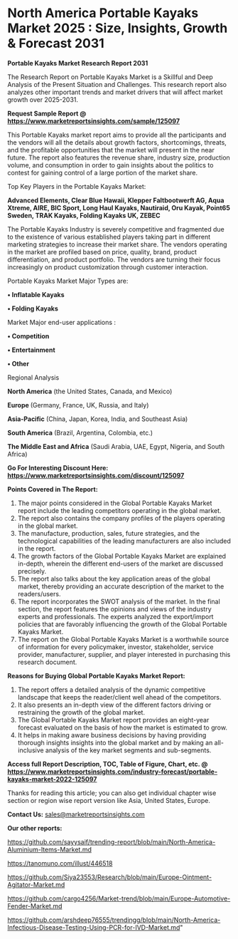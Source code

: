 # North America Portable Kayaks Market 2025 : Size, Insights, Growth & Forecast 2031

<strong>Portable Kayaks Market Research Report 2031</strong>

The Research Report on Portable Kayaks Market is a Skillful and Deep Analysis of the Present Situation and Challenges. This research report also analyzes other important trends and market drivers that will affect market growth over 2025-2031.

<strong>Request Sample Report @ <a href=https://www.marketreportsinsights.com/sample/125097>https://www.marketreportsinsights.com/sample/125097</a></strong>

This Portable Kayaks market report aims to provide all the participants and the vendors will all the details about growth factors, shortcomings, threats, and the profitable opportunities that the market will present in the near future. The report also features the revenue share, industry size, production volume, and consumption in order to gain insights about the politics to contest for gaining control of a large portion of the market share.

Top Key Players in the Portable Kayaks Market:

<strong>Advanced Elements, Clear Blue Hawaii, Klepper Faltbootwerft AG, Aqua Xtreme, AIRE, BIC Sport, Long Haul Kayaks, Nautiraid, Oru Kayak, Point65 Sweden, TRAK Kayaks, Folding Kayaks UK, ZEBEC</strong>

The Portable Kayaks Industry is severely competitive and fragmented due to the existence of various established players taking part in different marketing strategies to increase their market share. The vendors operating in the market are profiled based on price, quality, brand, product differentiation, and product portfolio. The vendors are turning their focus increasingly on product customization through customer interaction.

Portable Kayaks Market Major Types are:

<strong>• Inflatable Kayaks

• Folding Kayaks</strong>

Market Major end-user applications :

<strong>• Competition

• Entertainment

• Other</strong>

Regional Analysis

</u><strong><b>North America</b></strong> (the United States, Canada, and Mexico)

<strong><b>Europe </b></strong>(Germany, France, UK, Russia, and Italy)

<strong><b>Asia-Pacific</b></strong> (China, Japan, Korea, India, and Southeast Asia)

<strong><b>South America</b></strong> (Brazil, Argentina, Colombia, etc.)

<strong><b>The Middle East and Africa</b></strong> (Saudi Arabia, UAE, Egypt, Nigeria, and South Africa)

<strong>Go For Interesting Discount Here: <a href=https://www.marketreportsinsights.com/discount/125097>https://www.marketreportsinsights.com/discount/125097</a></strong>

<strong>Points Covered in The Report:</strong>
<ol>
  <li>The major points considered in the Global Portable Kayaks Market report include the leading competitors operating in the global market.</li>
  <li>The report also contains the company profiles of the players operating in the global market.</li>
  <li>The manufacture, production, sales, future strategies, and the technological capabilities of the leading manufacturers are also included in the report.</li>
  <li>The growth factors of the Global Portable Kayaks Market are explained in-depth, wherein the different end-users of the market are discussed precisely.</li>
  <li>The report also talks about the key application areas of the global market, thereby providing an accurate description of the market to the readers/users.</li>
  <li>The report incorporates the SWOT analysis of the market. In the final section, the report features the opinions and views of the industry experts and professionals. The experts analyzed the export/import policies that are favorably influencing the growth of the Global Portable Kayaks Market.</li>
  <li>The report on the Global Portable Kayaks Market is a worthwhile source of information for every policymaker, investor, stakeholder, service provider, manufacturer, supplier, and player interested in purchasing this research document.</li>
</ol>
<strong>Reasons for Buying Global Portable Kayaks Market Report:</strong>

<ol>
  <li>The report offers a detailed analysis of the dynamic competitive landscape that keeps the reader/client well ahead of the competitors.</li>
  <li>It also presents an in-depth view of the different factors driving or restraining the growth of the global market.</li>
  <li>The Global Portable Kayaks Market report provides an eight-year forecast evaluated on the basis of how the market is estimated to grow.</li>
  <li>It helps in making aware business decisions by having providing thorough insights insights into the global market and by making an all-inclusive analysis of the key market segments and sub-segments.</li>
</ol>
<strong>Access full Report Description, TOC, Table of Figure, Chart, etc. @ <a href=https://www.marketreportsinsights.com/industry-forecast/portable-kayaks-market-2022-125097>https://www.marketreportsinsights.com/industry-forecast/portable-kayaks-market-2022-125097</a></strong>


Thanks for reading this article; you can also get individual chapter wise section or region wise report version like Asia, United States, Europe.

<strong>Contact Us:</strong>
sales@marketreportsinsights.com

<strong>Our other reports:</strong>

<a href=https://github.com/sayysaif/trending-report/blob/main/North-America-Aluminium-Items-Market.md>https://github.com/sayysaif/trending-report/blob/main/North-America-Aluminium-Items-Market.md</a>

<a href=https://tanomuno.com/illust/446518>https://tanomuno.com/illust/446518</a>

<a href=https://github.com/Siya23553/Research/blob/main/Europe-Ointment-Agitator-Market.md>https://github.com/Siya23553/Research/blob/main/Europe-Ointment-Agitator-Market.md</a>

<a href=https://github.com/cargo4256/Market-trend/blob/main/Europe-Automotive-Fender-Market.md>https://github.com/cargo4256/Market-trend/blob/main/Europe-Automotive-Fender-Market.md</a>

<a href=https://github.com/arshdeep76555/trendingg/blob/main/North-America-Infectious-Disease-Testing-Using-PCR-for-IVD-Market.md>https://github.com/arshdeep76555/trendingg/blob/main/North-America-Infectious-Disease-Testing-Using-PCR-for-IVD-Market.md</a>"
